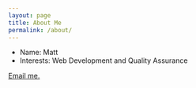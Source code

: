 ```yaml
---
layout: page
title: About Me
permalink: /about/
---
```

<ul>
  <li>Name: Matt</li>
  <li>Interests: Web Development and Quality Assurance</li>
</ul>

[Email me.](mailto:email@domain.com)</li>
